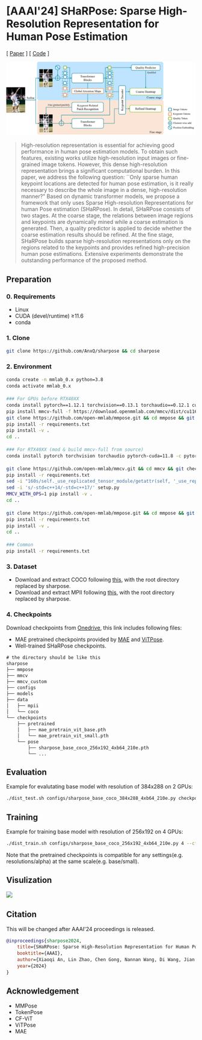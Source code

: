 # [AAAI'24] SHaRPose: Sparse High-Resolution Representation for Human Pose Estimation

[ [Paper](https://arxiv.org/abs/2312.10758) ]
[ [Code](https://github.com/AnxQ/sharpose) ]

![](assets/intro.png)
> High-resolution representation is essential for achieving good performance in human pose estimation models. To obtain such features, existing works utilize high-resolution input images or fine-grained image tokens. However, this dense high-resolution representation brings a significant computational burden. In this paper, we address the following question: ``Only sparse human keypoint locations are detected for human pose estimation, is it really necessary to describe the whole image in a dense, high-resolution manner?" Based on dynamic transformer models, we propose a framework that only uses Sparse High-resolution Representations for human Pose estimation (SHaRPose). In detail, SHaRPose consists of two stages. At the coarse stage, the relations between image regions and keypoints are dynamically mined while a coarse estimation is generated. Then, a quality predictor is applied to decide whether the coarse estimation results should be refined. At the fine stage, SHaRPose builds sparse high-resolution representations only on the regions related to the keypoints and provides refined high-precision human pose estimations. Extensive experiments demonstrate the outstanding performance of the proposed method.



## Preparation

### 0. Requirements
- Linux
- CUDA (devel/runtime) ≥11.6
- conda

### 1. Clone
```bash
git clone https://github.com/AnxQ/sharpose && cd sharpose
```

### 2. Environment
```bash
conda create -n mmlab_0.x python=3.8
conda activate mmlab_0.x

### For GPUs before RTX40XX
conda install pytorch==1.12.1 torchvision==0.13.1 torchaudio==0.12.1 cudatoolkit=11.6 -c pytorch -c conda-forge
pip install mmcv-full -f https://download.openmmlab.com/mmcv/dist/cu116/torch1.12.0/index.html
git clone https://github.com/open-mmlab/mmpose.git && cd mmpose && git switch 0.x
pip install -r requirements.txt
pip install -v . 
cd ..

### For RTX40XX (mod & build mmcv-full from source)
conda install pytorch torchvision torchaudio pytorch-cuda=11.8 -c pytorch -c nvidia

git clone https://github.com/open-mmlab/mmcv.git && cd mmcv && git checkout tags/v1.7.1
pip install -r requirements.txt
sed -i "160s/self._use_replicated_tensor_module/getattr(self, '_use_replicated_tensor_module', None)/g" mmcv/parallel/distributed.py
sed -i 's/-std=c++14/-std=c++17/' setup.py
MMCV_WITH_OPS=1 pip install -v .
cd ..

git clone https://github.com/open-mmlab/mmpose.git && cd mmpose && git switch 0.x
pip install -r requirements.txt
pip install -v . 
cd ..

### Common 
pip install -r requirements.txt
```

### 3. Dataset
- Download and extract COCO following [this](https://mmpose.readthedocs.io/en/0.x/tasks/2d_body_keypoint.html#coco), with the root directory replaced by sharpose.
- Download and extract MPII following [this](https://mmpose.readthedocs.io/en/0.x/tasks/2d_body_keypoint.html#mpii), with the root directory replaced by sharpose.

### 4. Checkpoints
Download checkpoints from [Onedrive](https://1drv.ms/f/c/05c82cc18cdae0cd/Qs3g2ozBLMgggAWisAMAAAAAJScKZ9fGZo1FOw), this link includes following files:
- MAE pretrained checkpoints provided by [MAE](https://github.com/facebookresearch/mae) and [ViTPose](https://github.com/ViTAE-Transformer/ViTPose).
- Well-trained SHaRPose checkpoints.

```
# the directory should be like this
sharpose
├── mmpose
├── mmcv
├── mmcv_custom
├── configs
├── models
├── data
│   ├── mpii
│   └── coco
└── checkpoints
    ├── pretrained
    │   ├── mae_pretrain_vit_base.pth
    │   └── mae_pretrain_vit_small.pth
    └── pose
        ├── sharpose_base_coco_256x192_4xb64_210e.pth
        └── ...
```
## Evaluation
Example for evalutating base model with resolution of 384x288 on 2 GPUs:
```bash
./dist_test.sh configs/sharpose_base_coco_384x288_4xb64_210e.py checkpoints/pose/sharpose_coco_384x288_b_alpha0.3.pth 2
```
## Training
Example for training base model with resolution of 256x192 on 4 GPUs:
```bash
./dist_train.sh configs/sharpose_base_coco_256x192_4xb64_210e.py 4 --cfg-options model.pretrained=checkpoints/pretrained/mae_pretrain_vit_base.pth
```
Note that the pretrained checkpoints is compatible for any settings(e.g. resolutions/alpha) at the same scale(e.g. base/small).
## Visulization
![](assets/vis.png)
## Citation
This will be changed after AAAI'24 proceedings is released.
```bibtex
@inproceedings{sharpose2024,
    title={SHaRPose: Sparse High-Resolution Representation for Human Pose Estimation},
    booktitle={AAAI},
    author={Xiaoqi An, Lin Zhao, Chen Gong, Nannan Wang, Di Wang, Jian Yang},
    year={2024}
}
```
## Acknowledgement
- MMPose
- TokenPose
- CF-ViT
- ViTPose
- MAE
